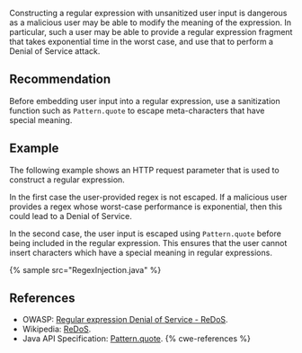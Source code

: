 Constructing a regular expression with unsanitized user input is dangerous as a malicious user may be able to modify the meaning of the expression. In particular, such a user may be able to provide a regular expression fragment that takes exponential time in the worst case, and use that to perform a Denial of Service attack.


## Recommendation
Before embedding user input into a regular expression, use a sanitization function such as `Pattern.quote` to escape meta-characters that have special meaning.


## Example
The following example shows an HTTP request parameter that is used to construct a regular expression.

In the first case the user-provided regex is not escaped. If a malicious user provides a regex whose worst-case performance is exponential, then this could lead to a Denial of Service.

In the second case, the user input is escaped using `Pattern.quote` before being included in the regular expression. This ensures that the user cannot insert characters which have a special meaning in regular expressions.

{% sample src="RegexInjection.java" %}

## References
* OWASP: [Regular expression Denial of Service - ReDoS](https://www.owasp.org/index.php/Regular_expression_Denial_of_Service_-_ReDoS).
* Wikipedia: [ReDoS](https://en.wikipedia.org/wiki/ReDoS).
* Java API Specification: [Pattern.quote](https://docs.oracle.com/en/java/javase/11/docs/api/java.base/java/util/regex/Pattern.html#quote(java.lang.String)).
{% cwe-references %}
